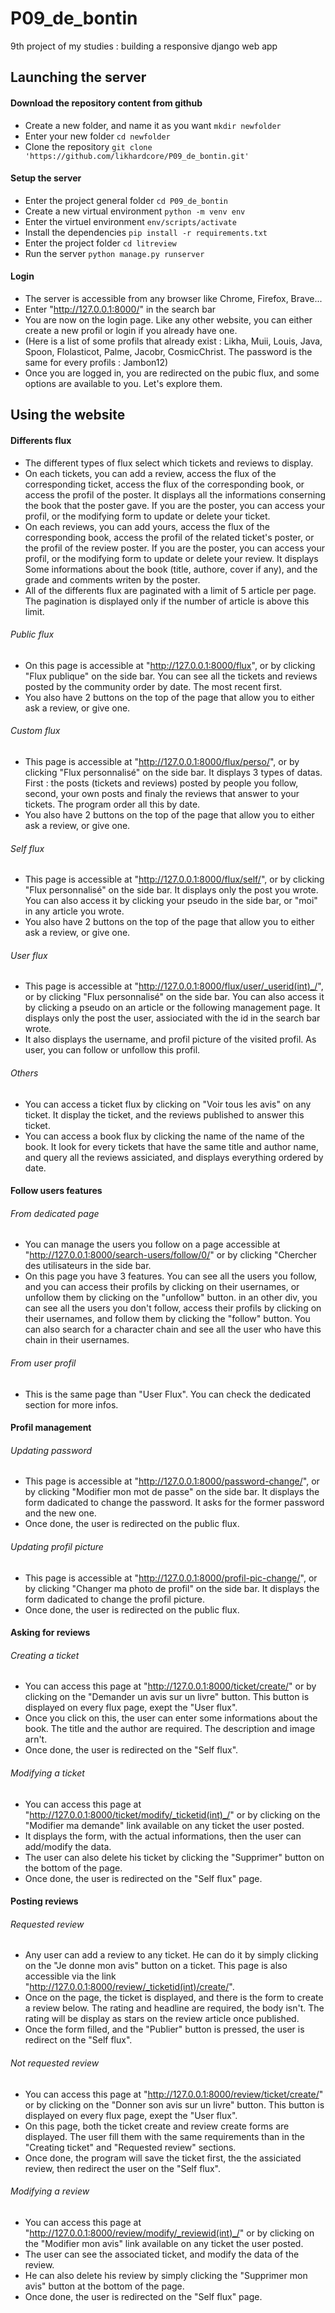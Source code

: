 # P09_de_bontin
9th project of my studies : building a responsive django web app

## Launching the server
#### Download the repository content from github
- Create a new folder, and name it as you want `mkdir newfolder`    
- Enter your new folder `cd newfolder`    
- Clone the repository `git clone 'https://github.com/likhardcore/P09_de_bontin.git'`    

#### Setup the server
- Enter the project general folder `cd P09_de_bontin`    
- Create a new virtual environment `python -m venv env`    
- Enter the virtuel environment `env/scripts/activate`    
- Install the dependencies `pip install -r requirements.txt`    
- Enter the project folder `cd litreview`    
- Run the server `python manage.py runserver`    

#### Login
- The server is accessible from any browser like Chrome, Firefox, Brave...    
- Enter "http://127.0.0.1:8000/" in the search bar    
- You are now on the login page. Like any other website, you can either create a new profil or login if you already have one.    
- (Here is a list of some profils that already exist : Likha, Muii, Louis, Java, Spoon, Flolasticot, Palme, Jacobr, CosmicChrist. The password is the same for every profils : Jambon12)  
- Once you are logged in, you are redirected on the pubic flux, and some options are available to you. Let's explore them.  

## Using the website
#### Differents flux
- The different types of flux select which tickets and reviews to display.    
- On each tickets, you can add a review, access the flux of the corresponding ticket, access the flux of the corresponding book, or access the profil of the poster. It displays all the informations conserning the book that the poster gave. If you are the poster, you can access your profil, or the modifying form to update or delete your ticket.    
- On each reviews, you can add yours, access the flux of the corresponding book, access the profil of the related ticket's poster, or the profil of the review poster. If you are the poster, you can access your profil, or the modifying form to update or delete your review. It displays Some informations about the book (title, authore, cover if any), and the grade and comments writen by the poster.    
- All of the differents flux are paginated with a limit of 5 article per page. The pagination is displayed only if the number of article is above this limit.    
###### Public flux
- On this page is accessible at "http://127.0.0.1:8000/flux", or by clicking "Flux publique" on the side bar. You can see all the tickets and reviews posted by the community order by date. The most recent first.
- You also have 2 buttons on the top of the page that allow you to either ask a review, or give one.    
###### Custom flux
- This page is accessible at "http://127.0.0.1:8000/flux/perso/", or by clicking "Flux personnalisé" on the side bar. It displays 3 types of datas. First : the posts (tickets and reviews) posted by people you follow, second, your own posts and finaly the reviews that answer to your tickets. The program order all this by date.
- You also have 2 buttons on the top of the page that allow you to either ask a review, or give one.   
###### Self flux
- This page is accessible at "http://127.0.0.1:8000/flux/self/", or by clicking "Flux personnalisé" on the side bar. It displays only the post you wrote. You can also access it by clicking your pseudo in the side bar, or "moi" in any article you wrote.
- You also have 2 buttons on the top of the page that allow you to either ask a review, or give one.   
###### User flux
- This page is accessible at "http://127.0.0.1:8000/flux/user/_userid(int)_/", or by clicking "Flux personnalisé" on the side bar. You can also access it by clicking a pseudo on an article or the following management page. It displays only the post the user, assiociated with the id in the search bar wrote.
- It also displays the username, and profil picture of the visited profil. As user, you can follow or unfollow this profil.
###### Others
- You can access a ticket flux by clicking on "Voir tous les avis" on any ticket. It display the ticket, and the reviews published to answer this ticket.
- You can access a book flux by clicking the name of the name of the book. It look for every tickets that have the same title and author name, and query all the reviews assiciated, and displays everything ordered by date.

#### Follow users features
###### From dedicated page
- You can manage the users you follow on a page accessible at "http://127.0.0.1:8000/search-users/follow/0/" or by clicking "Chercher des utilisateurs in the side bar.
- On this page you have 3 features. You can see all the users you follow, and you can access their profils by clicking on their usernames, or unfollow them by clicking on the "unfollow" button. in an other div, you can see all the users you don't follow, access their profils by clicking on their usernames, and follow them by clicking the "follow" button. You can also search for a character chain and see all the user who have this chain in their usernames.
###### From user profil
- This is the same page than "User Flux". You can check the dedicated section for more infos.

#### Profil management
###### Updating password
- This page is accessible at "http://127.0.0.1:8000/password-change/", or by clicking "Modifier mon mot de passe" on the side bar. It displays the form dadicated to change the password. It asks for the former password and the new one.
- Once done, the user is redirected on the public flux.
###### Updating profil picture
- This page is accessible at "http://127.0.0.1:8000/profil-pic-change/", or by clicking "Changer ma photo de profil" on the side bar. It displays the form dadicated to change the profil picture.
- Once done, the user is redirected on the public flux.

#### Asking for reviews
###### Creating a ticket
- You can access this page at "http://127.0.0.1:8000/ticket/create/" or by clicking on the "Demander un avis sur un livre" button. This button is displayed on every flux page, exept the "User flux".
- Once you click on this, the user can enter some informations about the book. The title and the author are required. The description and image arn't.
- Once done, the user is redirected on the "Self flux".
###### Modifying a ticket
- You can access this page at "http://127.0.0.1:8000/ticket/modify/_ticketid(int)_/" or by clicking on the "Modifier ma demande" link available on any ticket the user posted.
- It displays the form, with the actual informations, then the user can add/modify the data. 
- The user can also delete his ticket by clicking the "Supprimer" button on the bottom of the page.
- Once done, the user is redirected on the "Self flux" page.

#### Posting reviews
###### Requested review
- Any user can add a review to any ticket. He can do it by simply clicking on the "Je donne mon avis" button on a ticket. This page is also accessible via the link "http://127.0.0.1:8000/review/_ticketid(int)/create/".
- Once on the page, the ticket is displayed, and there is the form to create a review below. The rating and headline are required, the body isn't. The rating will be display as stars on the review article once published.
- Once the form filled, and the "Publier" button is pressed, the user is redirect on the "Self flux".

###### Not requested review
- You can access this page at "http://127.0.0.1:8000/review/ticket/create/" or by clicking on the "Donner son avis sur un livre" button. This button is displayed on every flux page, exept the "User flux".
- On this page, both the ticket create and review create forms are displayed. The user fill them with the same requirements than in the "Creating ticket" and "Requested review" sections.
- Once done, the program will save the ticket first, the the assiciated review, then redirect the user on the "Self flux".

###### Modifying a review
- You can access this page at "http://127.0.0.1:8000/review/modify/_reviewid(int)_/" or by clicking on the "Modifier mon avis" link available on any ticket the user posted.
- The user can see the associated ticket, and modify the data of the review.
- He can also delete his review by simply clicking the "Supprimer mon avis" button at the bottom of the page.
- Once done, the user is redirected on the "Self flux" page.
